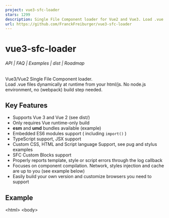 ```yaml
---
project: vue3-sfc-loader
stars: 1299
description: Single File Component loader for Vue2 and Vue3. Load .vue files directly from your HTML. No node.js environment, no build step.
url: https://github.com/FranckFreiburger/vue3-sfc-loader
---
```


vue3-sfc-loader
===============

###### API | FAQ | Examples | dist | Roadmap

Vue3/Vue2 Single File Component loader.  
Load .vue files dynamically at runtime from your html/js. No node.js environment, no (webpack) build step needed.

Key Features
------------

-   Supports Vue 3 and Vue 2 (see dist/)
-   Only requires Vue runtime-only build
-   **esm** and **umd** bundles available (example)
-   Embedded ES6 modules support ( including `import()` )
-   TypeScript support, JSX support
-   Custom CSS, HTML and Script language Support, see pug and stylus examples
-   SFC Custom Blocks support
-   Properly reports template, style or script errors through the log callback
-   Focuses on component compilation. Network, styles injection and cache are up to you (see example below)
-   Easily build your own version and customize browsers you need to support

Example
-------

<html\>
<body\>
  <div id\="app"\></div\>
  <script src\="https://unpkg.com/vue@latest"\></script\>
  <script src\="https://cdn.jsdelivr.net/npm/vue3-sfc-loader/dist/vue3-sfc-loader.js"\></script\>
  <script\>

    const options \= {
      moduleCache: {
        vue: Vue
      },
      async getFile(url) {
        
        const res \= await fetch(url);
        if ( !res.ok )
          throw Object.assign(new Error(res.statusText + ' ' + url), { res });
        return {
          getContentData: asBinary \=> asBinary ? res.arrayBuffer() : res.text(),
        }
      },
      addStyle(textContent) {

        const style \= Object.assign(document.createElement('style'), { textContent });
        const ref \= document.head.getElementsByTagName('style')\[0\] || null;
        document.head.insertBefore(style, ref);
      },
    }

    const { loadModule } \= window\['vue3-sfc-loader'\];

    const app \= Vue.createApp({
      components: {
        'my-component': Vue.defineAsyncComponent( () \=> loadModule('./myComponent.vue', options) )
      },
      template: '<my-component></my-component>'
    });

    app.mount('#app');

  </script\>
</body\>
</html\>

### More Examples

see all examples

Try It Online
-------------

https://codepen.io/franckfreiburger/project/editor/AqPyBr

Public API documentation
------------------------

**loadModule**(`path`: string, `options`: Options): `Promise<VueComponent>`

dist/
-----

  

-   `npm install vue3-sfc-loader`
-   jsDelivr CDN: https://cdn.jsdelivr.net/npm/vue3-sfc-loader/dist/vue3-sfc-loader.js
-   UNPKG CDN: https://unpkg.com/vue3-sfc-loader

**esm version**: `dist/vue3-sfc-loader.esm.js`  
**umd version**: `dist/vue3-sfc-loader.js`

  

-   `npm install vue3-sfc-loader` (use 'vue3-sfc-loader/dist/vue2-sfc-loader.js')
-   jsDelivr CDN: https://cdn.jsdelivr.net/npm/vue3-sfc-loader/dist/vue2-sfc-loader.js
-   UNPKG CDN: https://unpkg.com/vue3-sfc-loader/dist/vue2-sfc-loader.js

**esm version**: `dist/vue2-sfc-loader.esm.js`  
**umd version**: `dist/vue2-sfc-loader.js`

Build your own version
----------------------

Example: enable IE11 support  
`npx webpack --config ./build/webpack.config.js --mode=production --env targetsBrowsers="> 1%, last 8 versions, Firefox ESR, not dead, IE 11"` check

_see `package.json` "build" script_  
_see browserslist queries_

**preliminary steps:**

1.  clone `vue3-sfc-loader`
2.  (install yarn: `npm install --global yarn`)
3.  run `yarn install`

How It Works
------------

`vue3-sfc-loader.js` = `Webpack`( `@vue/compiler-sfc` + `@babel` )

### more details

1.  load the `.vue` file
2.  parse and compile template, script and style sections (`@vue/compiler-sfc`)
3.  transpile script and compiled template to es5 (`@babel`)
4.  parse scripts for dependencies (`@babel/traverse`)
5.  recursively resolve dependencies
6.  merge all and return the component

Any Questions
-------------

💬 ask in Discussions tab

Financial contributors
======================

Many thanks to people that support this project !
